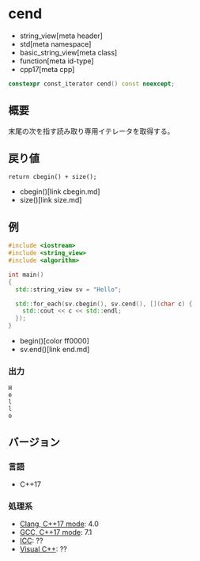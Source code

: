 # cend
* string_view[meta header]
* std[meta namespace]
* basic_string_view[meta class]
* function[meta id-type]
* cpp17[meta cpp]

```cpp
constexpr const_iterator cend() const noexcept;
```

## 概要
末尾の次を指す読み取り専用イテレータを取得する。


## 戻り値
```
return cbegin() + size();
```
* cbegin()[link cbegin.md]
* size()[link size.md]


## 例
```cpp example
#include <iostream>
#include <string_view>
#include <algorithm>

int main()
{
  std::string_view sv = "Hello";

  std::for_each(sv.cbegin(), sv.cend(), [](char c) {
    std::cout << c << std::endl;
  });
}
```
* begin()[color ff0000]
* sv.end()[link end.md]

### 出力
```
H
e
l
l
o
```


## バージョン
### 言語
- C++17

### 処理系
- [Clang, C++17 mode](/implementation.md#clang): 4.0
- [GCC, C++17 mode](/implementation.md#gcc): 7.1
- [ICC](/implementation.md#icc): ??
- [Visual C++](/implementation.md#visual_cpp): ??
